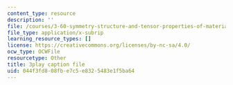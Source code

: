 ```yaml
---
content_type: resource
description: ''
file: /courses/3-60-symmetry-structure-and-tensor-properties-of-materials-fall-2005/044f3fd808fbe7c5e8325483e1f5ba64_JKUrC05a-4k.srt
file_type: application/x-subrip
learning_resource_types: []
license: https://creativecommons.org/licenses/by-nc-sa/4.0/
ocw_type: OCWFile
resourcetype: Other
title: 3play caption file
uid: 044f3fd8-08fb-e7c5-e832-5483e1f5ba64
---
```

